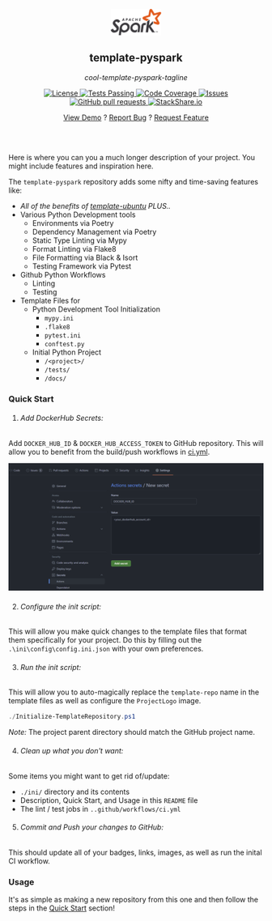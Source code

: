 <!-- header -->
<div align="center">
    <p>
    <!-- Header -->
        <img width="100px" src="./ini/readme_logo.png"  alt="template-pyspark" />
        <h2>template-pyspark</h2>
        <p><i>cool-template-pyspark-tagline</i></p>
    </p>
    <p>
    <!-- Shields -->
        <a href="https://github.com/armck-hub/template-pyspark/LICENSE">
            <img alt="License" src="https://img.shields.io/github/license/armck-hub/template-pyspark.svg" />
        </a>
        <a href="https://github.com/armck-hub/template-pyspark/actions">
            <img alt="Tests Passing" src="https://github.com/armck-hub/template-pyspark/workflows/CI/badge.svg" />
        </a>
        <a href="https://codecov.io/gh/armck-hub/template-pyspark">
            <img alt="Code Coverage" src="https://codecov.io/gh/armck-hub/template-pyspark/branch/master/graph/badge.svg" />
        </a>
        <a href="https://github.com/armck-hub/template-pyspark/issues">
            <img alt="Issues" src="https://img.shields.io/github/issues/armck-hub/template-pyspark" />
        </a>
        <a href="https://github.com/armck-hub/template-pyspark/pulls">
            <img alt="GitHub pull requests" src="https://img.shields.io/github/issues-pr/armck-hub/template-pyspark" />
        </a>
        <a href="https://stackshare.io/armck-hub/template-pyspark">
            <img alt="StackShare.io" src="http://img.shields.io/badge/tech-stack-0690fa.svg?label=StackShare.io">
        </a>
    </p>
    <p>
    <!-- Links -->
        <a href="#demo">View Demo</a>
        ?
        <a href="https://github.com/armck-hub/template-pyspark/issues/new/choose">Report Bug</a>
        ?
        <a href="https://github.com/armck-hub/template-pyspark/issues/new/choose">Request Feature</a>
    </p>
</div>
<br>
<br>

<!-- Description -->
Here is where you can you a much longer description of your project. You might include features and inspiration here.

The `template-pyspark` repository adds some nifty and time-saving features like:
- *All of the benefits of [template-ubuntu](https://github.com/ARMcK-hub/template-ubuntu) PLUS..*
- Various Python Development tools 
  - Environments via Poetry
  - Dependency Management via Poetry
  - Static Type Linting via Mypy
  - Format Linting via Flake8
  - File Formatting via Black & Isort 
  - Testing Framework via Pytest
- Github Python Workflows
  - Linting
  - Testing
- Template Files for
  - Python Development Tool Initialization
    - `mypy.ini`
    - `.flake8`
    - `pytest.ini`
    - `conftest.py`
  - Initial Python Project
    - `/<project>/`
    - `/tests/`
    - `/docs/`


### Quick Start

1. ###### Add DockerHub Secrets:
Add `DOCKER_HUB_ID` & `DOCKER_HUB_ACCESS_TOKEN` to GitHub repository. This will allow you to benefit from the build/push workflows in [ci.yml](./.github/workflows/ci.yml).

![](./ini/dockerhub_example.png)

2. ###### Configure the init script:
This will allow you make quick changes to the template files that format them specifically for your project.
Do this by filling out the `.\ini\config\config.ini.json` with your own preferences.

3. ###### Run the init script:
This will allow you to auto-magically replace the `template-repo` name in the template files as well as configure the `ProjectLogo` image.

```powershell
./Initialize-TemplateRepository.ps1
```

*Note:* The project parent directory should match the GitHub project name.

4. ###### Clean up what you don't want:
Some items you might want to get rid of/update:
- `./ini/` directory and its contents
- Description, Quick Start, and Usage in this `README` file
- The lint / test jobs in `..github/workflows/ci.yml`

5. ###### Commit and Push your changes to GitHub:
This should update all of your badges, links, images, as well as run the inital CI workflow.


### Usage

It's as simple as making a new repository from this one and then follow the steps in the [Quick Start](#quick-start) section!

